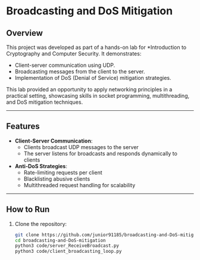 # Broadcasting and DoS Mitigation

## Overview

This project was developed as part of a hands-on lab for *Introduction to Cryptography and Computer Security. It demonstrates:
- Client-server communication using UDP.
- Broadcasting messages from the client to the server.
- Implementation of DoS (Denial of Service) mitigation strategies.

This lab provided an opportunity to apply networking principles in a practical setting, showcasing skills in socket programming, multithreading, and DoS mitigation techniques.

---

## Features

- **Client-Server Communication**:
    - Clients broadcast UDP messages to the server
    - The server listens for broadcasts and responds dynamically to clients
- **Anti-DoS Strategies**:
  - Rate-limiting requests per client
  - Blacklisting abusive clients
  - Multithreaded request handling for scalability

---

## How to Run

1. Clone the repository:
   ```bash
   git clone https://github.com/junior91185/broadcasting-and-DoS-mitigation.git
   cd broadcasting-and-DoS-mitigation
   python3 code/server_ReceiveBroadcast.py
   python3 code/client_broadcasting_loop.py

